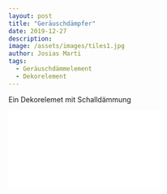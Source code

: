 ```yaml
---
layout: post
title: "Geräuschdämpfer"
date: 2019-12-27
description: 
image: /assets/images/tiles1.jpg
author: Josias Marti
tags: 
  - Geräuschdämmelement
  - Dekorelement
---
```

Ein Dekorelemet mit Schalldämmung


<iframe style="border: none;" src="/assets/plattli.html"></iframe>
